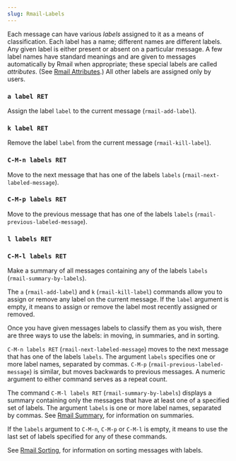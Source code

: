 ```yaml
---
slug: Rmail-Labels
---
```


Each message can have various *labels* assigned to it as a means of classification. Each label has a name; different names are different labels. Any given label is either present or absent on a particular message. A few label names have standard meanings and are given to messages automatically by Rmail when appropriate; these special labels are called *attributes*. (See [Rmail Attributes](/docs/emacs/Rmail-Attributes).) All other labels are assigned only by users.

### `a label RET`

Assign the label `label` to the current message (`rmail-add-label`).

### `k label RET`

Remove the label `label` from the current message (`rmail-kill-label`).

### `C-M-n labels RET`

Move to the next message that has one of the labels `labels` (`rmail-next-labeled-message`).

### `C-M-p labels RET`

Move to the previous message that has one of the labels `labels` (`rmail-previous-labeled-message`).

### `l labels RET`

### `C-M-l labels RET`

Make a summary of all messages containing any of the labels `labels` (`rmail-summary-by-labels`).

The `a` (`rmail-add-label`) and `k` (`rmail-kill-label`) commands allow you to assign or remove any label on the current message. If the `label` argument is empty, it means to assign or remove the label most recently assigned or removed.

Once you have given messages labels to classify them as you wish, there are three ways to use the labels: in moving, in summaries, and in sorting.

`C-M-n labels RET` (`rmail-next-labeled-message`) moves to the next message that has one of the labels `labels`. The argument `labels` specifies one or more label names, separated by commas. `C-M-p` (`rmail-previous-labeled-message`) is similar, but moves backwards to previous messages. A numeric argument to either command serves as a repeat count.

The command `C-M-l labels RET` (`rmail-summary-by-labels`) displays a summary containing only the messages that have at least one of a specified set of labels. The argument `labels` is one or more label names, separated by commas. See [Rmail Summary](/docs/emacs/Rmail-Summary), for information on summaries.

If the `labels` argument to `C-M-n`, `C-M-p` or `C-M-l` is empty, it means to use the last set of labels specified for any of these commands.

See [Rmail Sorting](/docs/emacs/Rmail-Sorting), for information on sorting messages with labels.
